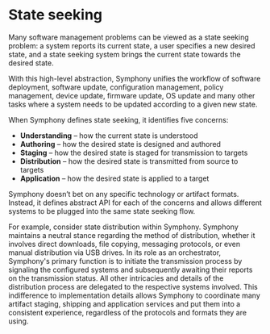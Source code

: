 # State seeking

Many software management problems can be viewed as a state seeking problem: a system reports its current state, a user specifies a new desired state, and a state seeking system brings the current state towards the desired state.

With this high-level abstraction, Symphony unifies the workflow of software deployment, software update, configuration management, policy management, device update, firmware update, OS update and many other tasks where a system needs to be updated according to a given new state. 

When Symphony defines state seeking, it identifies five concerns:
* **Understanding** – how the current state is understood 
* **Authoring** – how the desired state is designed and authored
* **Staging** – how the desired state is staged for transmission to targets
* **Distribution** – how the desired state is transmitted from source to targets
* **Application** – how the desired state is applied to a target

Symphony doesn’t bet on any specific technology or artifact formats. Instead, it defines abstract API for each of the concerns and allows different systems to be plugged into the same state seeking flow.

For example, consider state distribution within Symphony. Symphony maintains a neutral stance regarding the method of distribution, whether it involves direct downloads, file copying, messaging protocols, or even manual distribution via USB drives. In its role as an orchestrator, Symphony's primary function is to initiate the transmission process by signaling the configured systems and subsequently awaiting their reports on the transmission status. All other intricacies and details of the distribution process are delegated to the respective systems involved. This indifference to implementation details allows Symphony to coordinate many artifact staging, shipping and application services and put them into a consistent experience, regardless of the protocols and formats they are using.



